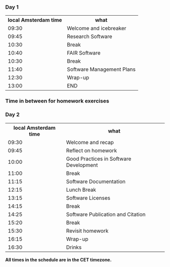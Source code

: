 
<div class="row">
  <div class="col-md-6">
    <h3>Day 1</h3>
    <table class="table table-striped">
      <tr> <th>local Amsterdam time</th> <th>what</th></tr>
      <tr> <td>09:30</td>  <td>Welcome and icebreaker</td> </tr>
      <tr> <td>09:45</td>  <td>Research Software</td></tr>
      <tr> <td>10:30</td>  <td>Break</td></tr>
      <tr> <td>10:40</td>  <td>FAIR Software</td> </tr>
      <tr> <td>10:30</td>  <td>Break</td></tr>
      <tr> <td>11:40</td>  <td>Software Management Plans</td> </tr>
      <tr> <td>12:30</td>  <td>Wrap-up</td> </tr>
      <tr> <td>13:00</td>  <td>END</td> </tr>
    </table>
  </div>

  <h3> Time in between for homework exercises</h3>

  <div class="col-md-6">
    <h3>Day 2</h3>
    <table class="table table-striped">
      <tr> <th>local Amsterdam time</th> <th>what</th></tr>
      <tr> <td>09:30</td>  <td>Welcome and recap</td> </tr>
      <tr> <td>09:45</td>  <td>Reflect on homework</td></tr>
      <tr> <td>10:00</td>  <td>Good Practices in Software Development</td> </tr>
      <tr> <td>11:00</td>  <td>Break</td></tr>
      <tr> <td>11:15</td>  <td>Software Documentation</td> </tr>
      <tr> <td>12:15</td>  <td>Lunch Break</td></tr>
      <tr> <td>13:15</td>  <td>Software Licenses</td> </tr>
      <tr> <td>14:15</td>  <td>Break</td> </tr>
      <tr> <td>14:25</td>  <td>Software Publication and Citation</td></tr>
      <tr> <td>15:20</td>  <td>Break</td> </tr>
      <tr> <td>15:30</td>  <td>Revisit homework</td> </tr>
      <tr> <td>16:15</td>  <td>Wrap-up</td> </tr>
      <tr> <td>16:30</td>  <td>Drinks</td> </tr>
    </table>
  </div>
</div>

<p><b>All times in the schedule are in the CET timezone.</b></p>